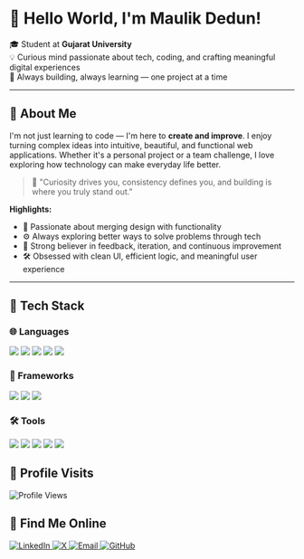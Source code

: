 # 👋 Hello World, I'm Maulik Dedun!

🎓 Student at **Gujarat University**  
💡 Curious mind passionate about tech, coding, and crafting meaningful digital experiences  
🌱 Always building, always learning — one project at a time

---

## 🧠 About Me

I'm not just learning to code — I'm here to **create and improve**. I enjoy turning complex ideas into intuitive, beautiful, and functional web applications. Whether it's a personal project or a team challenge, I love exploring how technology can make everyday life better.

> 💬 "Curiosity drives you, consistency defines you, and building is where you truly stand out."

**Highlights:**
- 🎨 Passionate about merging design with functionality  
- ⚙️ Always exploring better ways to solve problems through tech  
- 🔁 Strong believer in feedback, iteration, and continuous improvement  
- 🛠 Obsessed with clean UI, efficient logic, and meaningful user experience

---

## 🧰 Tech Stack

### 🌐 Languages
<p>
  <img src="https://img.shields.io/badge/HTML5-%23E34F26.svg?style=for-the-badge&logo=html5&logoColor=white" />
  <img src="https://img.shields.io/badge/CSS3-%231572B6.svg?style=for-the-badge&logo=css3&logoColor=white" />
  <img src="https://img.shields.io/badge/JavaScript-%23F7DF1E.svg?style=for-the-badge&logo=javascript&logoColor=black" />
  <img src="https://img.shields.io/badge/Python-%233776AB.svg?style=for-the-badge&logo=python&logoColor=white" />
  <img src="https://img.shields.io/badge/Java-%23ED8B00.svg?style=for-the-badge&logo=openjdk&logoColor=white" />
</p>

### 🧱 Frameworks
<p>
  <img src="https://img.shields.io/badge/Bootstrap-%23563D7C.svg?style=for-the-badge&logo=bootstrap&logoColor=white" />
  <img src="https://img.shields.io/badge/Django-%23092E20.svg?style=for-the-badge&logo=django&logoColor=white" />
  <img src="https://img.shields.io/badge/Servlet-%23007396.svg?style=for-the-badge&logo=java&logoColor=white" />
</p>

### 🛠 Tools
<p>
  <img src="https://img.shields.io/badge/Git-%23F05033.svg?style=for-the-badge&logo=git&logoColor=white" />
  <img src="https://img.shields.io/badge/GitHub-%23121011.svg?style=for-the-badge&logo=github&logoColor=white" />
  <img src="https://img.shields.io/badge/MySQL-%2300f.svg?style=for-the-badge&logo=mysql&logoColor=white" />
  <img src="https://img.shields.io/badge/Figma-%23F24E1E.svg?style=for-the-badge&logo=figma&logoColor=white" />
  <img src="https://img.shields.io/badge/VS%20Code-%23007ACC.svg?style=for-the-badge&logo=visual-studio-code&logoColor=white" />
</p>

## 🔎 Profile Visits 
![Profile Views](https://visitor-badge.laobi.icu/badge?page_id=MaulikDedun.MaulikDedun&left_color=blue&right_color=green)



## 📌 Find Me Online

<p align="left">
  <a href="https://www.linkedin.com/in/maulikdedun/" target="_blank">
    <img alt="LinkedIn" src="https://img.shields.io/badge/LinkedIn-%230077B5.svg?style=for-the-badge&logo=linkedin&logoColor=white" />
  </a>
  <a href="https://x.com/Maulik_30" target="_blank">
    <img alt="X" src="https://img.shields.io/badge/X-%23121011.svg?style=for-the-badge&logo=x&logoColor=white" />
  </a>
  <a href="mailto:maulidedunxyz@gmail.com" target="_blank">
    <img alt="Email" src="https://img.shields.io/badge/Gmail-D14836?style=for-the-badge&logo=gmail&logoColor=white" />
  </a>
  <a href="https://github.com/MaulikDedun" target="_blank">
    <img alt="GitHub" src="https://img.shields.io/badge/GitHub-%23121011.svg?style=for-the-badge&logo=github&logoColor=white" />
  </a>
</p>


